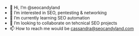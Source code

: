- 👋 Hi, I’m @seocandyland
- 👀 I’m interested in SEO, pentesting & networking
- 🌱 I’m currently learning SEO automation
- 💞️ I’m looking to collaborate on tehcnical SEO projects
- 📫 How to reach me would be cassandra@seocandyland.com

<!---
seocandyland/seocandyland is a ✨ special ✨ repository because its `README.md` (this file) appears on your GitHub profile.
You can click the Preview link to take a look at your changes.
--->
